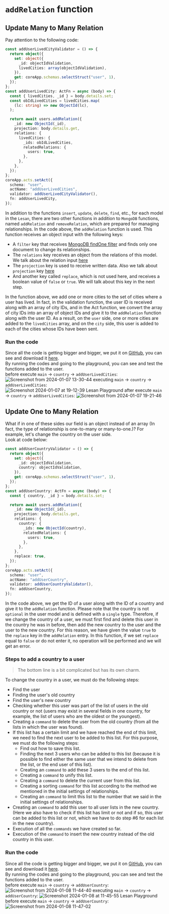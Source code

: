 # `addRelation` function
## Update Many to Many Relation
Pay attention to the following code:
```ts
const addUserLivedCityValidator = () => {
  return object({
    set: object({
      _id: objectIdValidation,
      livedCities: array(objectIdValidation),
    }),
    get: coreApp.schemas.selectStruct("user", 1),
  });
};
const addUserLivedCity: ActFn = async (body) => {
  const { livedCities, _id } = body.details.set;
  const obIdLivedCities = livedCities.map(
    (lc: string) => new ObjectId(lc),
  );

  return await users.addRelation({
    _id: new ObjectId(_id),
    projection: body.details.get,
    relations: {
      livedCities: {
        _ids: obIdLivedCities,
        relatedRelations: {
          users: true,
        },
      },
    },
  });
};
coreApp.acts.setAct({
  schema: "user",
  actName: "addUserLivedCities",
  validator: addUserLivedCityValidator(),
  fn: addUserLivedCity,
});
```
In addition to the functions `insert`, `update`, `delete`, `find`, etc., for each model in the `Lesan`, there are two other functions in addition to `MongoDB` functions, named `addRelation` and `removeRelation`, which are prepared for managing relationships. In the code above, the `addRelation` function is used. This function receives an object input with the following keys:
- A `filter` key that receives [MongoDB findOne filter](https://www.mongodb.com/docs/manual/reference/method/db.collection.findOne/) and finds only one document to change its relationships.
- The `relations` key receives an object from the relations of this model. We talk about the relation input [here](https://miaadteam.github.io/lesan/add_relation.html#add-new-act-with-relation)
- The `projection` key is used to receive written data. Also we talk about `projection` key [here](https://miaadteam.github.io/lesan/getting_start.html#the-fn-function)
- And another key called `replace`, which is not used here, and receives a boolean value of `false` or `true`. We will talk about this key in the next step.

In the function above, we add one or more cities to the set of cities where a user has lived. In fact, in the validation function, the user ID is received along with an array of city IDs, and in the Act function, we convert the array of city IDs into an array of object IDs and give it to the `addRelation` function along with the user ID. As a result, on the `user` side, one or more cities are added to the `livedCities` array, and on the `city` side, this user is added to each of the cities whose IDs have been sent.  

### Run the code
Since all the code is getting bigger and bigger, we put it on [GitHub](https://github.com/MiaadTeam/lesan/tree/main/examples/document), you can see and download it [here](https://raw.githubusercontent.com/MiaadTeam/lesan/main/examples/document/05-add-relation-fn-1.ts).  
By running the codes and going to the playground, you can see and test the functions added to the user.  
before execute  `main` → `country` → `addUserLivedCities`:
![Screenshot from 2024-01-07 13-30-44](https://github.com/MiaadTeam/lesan/assets/6236123/4d3c2797-2935-43f6-9ec3-d69c72874804)
executing  `main` → `country` → `addUserLivedCities`:
![Screenshot 2024-01-07 at 19-12-39 Lesan Playground](https://github.com/MiaadTeam/lesan/assets/6236123/7e800a14-9e08-4f20-9b68-2fc537131f57)
after execute  `main` → `country` → `addUserLivedCities`:
![Screenshot from 2024-01-07 19-21-46](https://github.com/MiaadTeam/lesan/assets/6236123/aad25354-2ef6-4b5c-8b46-285f05488fc0)

## Update One to Many Relation
What if in one of these sides our field is an object instead of an array (In fact, the type of relationship is one-to-many or many-to-one.)? For example, let's change the country on the user side.  
Look at code below:
```ts
const addUserCountryValidator = () => {
  return object({
    set: object({
      _id: objectIdValidation,
      country: objectIdValidation,
    }),
    get: coreApp.schemas.selectStruct("user", 1),
  });
};
const addUserCountry: ActFn = async (body) => {
  const { country, _id } = body.details.set;

  return await users.addRelation({
    _id: new ObjectId(_id),
    projection: body.details.get,
    relations: {
      country: {
        _ids: new ObjectId(country),
        relatedRelations: {
          users: true,
        },
      },
    },
    replace: true,
  });
};
coreApp.acts.setAct({
  schema: "user",
  actName: "addUserCountry",
  validator: addUserCountryValidator(),
  fn: addUserCountry,
});
```
In the code above, we get the ID of a user along with the ID of a country and give it to the `addRelation` function. Please note that the country is not `optional` in the user model and is defined with a `single` type. Therefore, if we change the country of a user, we must first find and delete this user in the country he was in before, then add the new country to the user and the user to the new country. For this reason, we have given the value `true` to the `replace` key in the `addRelation` entry. In this function, if we set `replace` equal to `false` or do not enter it, no operation will be performed and we will get an error.  

### Steps to add a country to a user
> The bottom line is a bit complicated but has its own charm.

To change the country in a user, we must do the following steps:
- Find the user
- Finding the user's old country
- Find the user's new country
- Checking whether this user was part of the list of users in the old country or not (users may exist in several fields in one country, for example, the list of users who are the oldest or the youngest).
- Creating a `command` to delete the user from the old country (from all the lists in which the user was found).
- If this list has a certain limit and we have reached the end of this limit, we need to find the next user to be added to this list. For this purpose, we must do the following steps:
  - Find out how to save this list.
  - Finding the next 3 users who can be added to this list (because it is possible to find either the same user that we intend to delete from the list, or the end user of this list).
  - Creating an `command` to add these 3 users to the end of this list.
  - Creating a `command` to unify this list.
  - Creating a `command` to delete the current user from this list.
  - Creating a sorting `command` for this list according to the method we mentioned in the initial settings of relationships.
  - Creating an `command` to limit this list to the number that we said in the initial settings of relationships.
- Creating an `command` to add this user to all user lists in the new country. (Here we also have to check if this list has limit or not and if so, this user can be added to this list or not, which we have to do step #6 for each list in the new country).
- Execution of all the `commands` we have created so far.
- Execution of the `command` to insert the new country instead of the old country in this user.

### Run the code
Since all the code is getting bigger and bigger, we put it on [GitHub](https://github.com/MiaadTeam/lesan/tree/main/examples/document), you can see and download it [here](https://raw.githubusercontent.com/MiaadTeam/lesan/main/examples/document/05-add-relation-fn-2.ts).  
By running the codes and going to the playground, you can see and test the functions added to the user.  
before execute  `main` → `country` → `addUserCountry`:
![Screenshot from 2024-01-08 11-44-40](https://github.com/MiaadTeam/lesan/assets/6236123/9463858c-6fb6-422c-8757-56aa36813044)
executing  `main` → `country` → `addUserCountry`:
![Screenshot 2024-01-08 at 11-45-55 Lesan Playground](https://github.com/MiaadTeam/lesan/assets/6236123/98fd47dc-02f7-44fa-be07-9e2478218465)
before execute  `main` → `country` → `addUserCountry`:
![Screenshot from 2024-01-08 11-47-02](https://github.com/MiaadTeam/lesan/assets/6236123/35a56cfd-c1c3-4ccd-8f09-5574725618cb)



